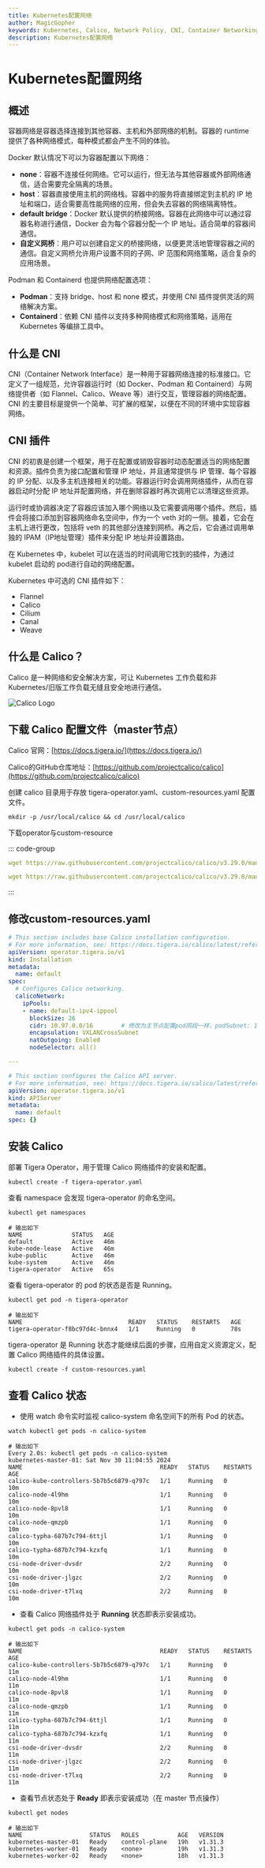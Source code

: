 ```yaml
---
title: Kubernetes配置网络
author: MagicGopher
keywords: Kubernetes, Calico, Network Policy, CNI, Container Networking
description: Kubernetes配置网络
---
```


# Kubernetes配置网络

## 概述

容器网络是容器选择连接到其他容器、主机和外部网络的机制。容器的 runtime 提供了各种网络模式，每种模式都会产生不同的体验。

Docker 默认情况下可以为容器配置以下网络：

- **none**：容器不连接任何网络。它可以运行，但无法与其他容器或外部网络通信，适合需要完全隔离的场景。
- **host**：容器直接使用主机的网络栈。容器中的服务将直接绑定到主机的 IP 地址和端口，适合需要高性能网络的应用，但会失去容器的网络隔离特性。
- **default bridge**：Docker 默认提供的桥接网络。容器在此网络中可以通过容器名称进行通信，Docker 会为每个容器分配一个 IP 地址。适合简单的容器间通信。
- **自定义网桥**：用户可以创建自定义的桥接网络，以便更灵活地管理容器之间的通信。自定义网桥允许用户设置不同的子网、IP 范围和网络策略，适合复杂的应用场景。

Podman 和 Containerd 也提供网络配置选项：

- **Podman**：支持 bridge、host 和 none 模式，并使用 CNI 插件提供灵活的网络解决方案。
- **Containerd**：依赖 CNI 插件以支持多种网络模式和网络策略，适用在 Kubernetes 等编排工具中。

## 什么是 CNI

CNI（Container Network Interface）是一种用于容器网络连接的标准接口。它定义了一组规范，允许容器运行时（如 Docker、Podman 和 Containerd）与网络提供者（如 Flannel、Calico、Weave 等）进行交互，管理容器的网络配置。CNI 的主要目标是提供一个简单、可扩展的框架，以便在不同的环境中实现容器网络。

## CNI 插件

CNI 的初衷是创建一个框架，用于在配置或销毁容器时动态配置适当的网络配置和资源。插件负责为接口配置和管理 IP 地址，并且通常提供与 IP 管理、每个容器的 IP 分配、以及多主机连接相关的功能。容器运行时会调用网络插件，从而在容器启动时分配 IP 地址并配置网络，并在删除容器时再次调用它以清理这些资源。

运行时或协调器决定了容器应该加入哪个网络以及它需要调用哪个插件。然后，插件会将接口添加到容器网络命名空间中，作为一个 veth 对的一侧。接着，它会在主机上进行更改，包括将 veth 的其他部分连接到网桥。再之后，它会通过调用单独的 IPAM（IP地址管理）插件来分配 IP 地址并设置路由。

在 Kubernetes 中，kubelet 可以在适当的时间调用它找到的插件，为通过 kubelet 启动的 pod进行自动的网络配置。

Kubernetes 中可选的 CNI 插件如下：

- Flannel
- Calico
- Cilium
- Canal
- Weave

## 什么是 Calico？

Calico 是一种网络和安全解决方案，可让 Kubernetes 工作负载和非 Kubernetes/旧版工作负载无缝且安全地进行通信。

![Calico Logo](/images/docs/Kubernetes/Kubernetes学习笔记/assets/Calico-Logo.webp)

## 下载 Calico 配置文件（master节点）

Calico 官网：[https://docs.tigera.io/](https://docs.tigera.io/)

Calico的GitHub仓库地址：[https://github.com/projectcalico/calico](https://github.com/projectcalico/calico)

创建 calico 目录用于存放 tigera-operator.yaml、custom-resources.yaml 配置文件。

```shell
mkdir -p /usr/local/calico && cd /usr/local/calico
```

下载operator与custom-resource

::: code-group
```yaml [tigera-operator.yaml]
wget https://raw.githubusercontent.com/projectcalico/calico/v3.29.0/manifests/tigera-operator.yaml
```

```yaml [custom-resources.yaml]
wget https://raw.githubusercontent.com/projectcalico/calico/v3.29.0/manifests/custom-resources.yaml
```
:::

## 修改custom-resources.yaml

```yaml
# This section includes base Calico installation configuration.
# For more information, see: https://docs.tigera.io/calico/latest/reference/installation/api#operator.tigera.io/v1.Installation
apiVersion: operator.tigera.io/v1
kind: Installation
metadata:
  name: default
spec:
  # Configures Calico networking.
  calicoNetwork:
    ipPools:
    - name: default-ipv4-ippool
      blockSize: 26
      cidr: 10.97.0.0/16        # 修改为主节点配置pod网段一样，podSubnet: 10.97.0.0/16
      encapsulation: VXLANCrossSubnet
      natOutgoing: Enabled
      nodeSelector: all()

---

# This section configures the Calico API server.
# For more information, see: https://docs.tigera.io/calico/latest/reference/installation/api#operator.tigera.io/v1.APIServer
apiVersion: operator.tigera.io/v1
kind: APIServer
metadata:
  name: default
spec: {}
```

## 安装 Calico

部署 Tigera Operator，用于管理 Calico 网络插件的安装和配置。

```shell
kubectl create -f tigera-operator.yaml
```

查看 namespace 会发现 tigera-operator 的命名空间。

```shell
kubectl get namespaces

# 输出如下
NAME              STATUS   AGE
default           Active   46m
kube-node-lease   Active   46m
kube-public       Active   46m
kube-system       Active   46m
tigera-operator   Active   65s
```

查看 tigera-operator 的 pod 的状态是否是 Running。

```shell
kubectl get pod -n tigera-operator

# 输出如下
NAME                              READY   STATUS    RESTARTS   AGE
tigera-operator-f8bc97d4c-bnnx4   1/1     Running   0          78s
```

tigera-operator 是 Running 状态才能继续后面的步骤，应用自定义资源定义，配置 Calico 网络插件的具体设置。

```shell
kubectl create -f custom-resources.yaml
```

## 查看 Calico 状态

- 使用 watch 命令实时监视 calico-system 命名空间下的所有 Pod 的状态。

```shell
watch kubectl get pods -n calico-system

# 输出如下
Every 2.0s: kubectl get pods -n calico-system                                                                 kubernetes-master-01: Sat Nov 30 11:04:55 2024
NAME                                       READY   STATUS    RESTARTS   AGE
calico-kube-controllers-5b7b5c6879-q797c   1/1     Running   0          10m
calico-node-4l9hm                          1/1     Running   0          10m
calico-node-8pvl8                          1/1     Running   0          10m
calico-node-qmzpb                          1/1     Running   0          10m
calico-typha-687b7c794-6ttjl               1/1     Running   0          10m
calico-typha-687b7c794-kzxfq               1/1     Running   0          10m
csi-node-driver-dvsdr                      2/2     Running   0          10m
csi-node-driver-jlgzc                      2/2     Running   0          10m
csi-node-driver-t7lxq                      2/2     Running   0          10m
```

- 查看 Calico 网络插件处于 **Running** 状态即表示安装成功。

```shell
kubectl get pods -n calico-system

# 输出如下
NAME                                       READY   STATUS    RESTARTS   AGE
calico-kube-controllers-5b7b5c6879-q797c   1/1     Running   0          11m
calico-node-4l9hm                          1/1     Running   0          11m
calico-node-8pvl8                          1/1     Running   0          11m
calico-node-qmzpb                          1/1     Running   0          11m
calico-typha-687b7c794-6ttjl               1/1     Running   0          11m
calico-typha-687b7c794-kzxfq               1/1     Running   0          11m
csi-node-driver-dvsdr                      2/2     Running   0          11m
csi-node-driver-jlgzc                      2/2     Running   0          11m
csi-node-driver-t7lxq                      2/2     Running   0          11m
```

- 查看节点状态处于 **Ready** 即表示安装成功（在 master 节点操作）

```shell
kubectl get nodes

# 输出如下
NAME                   STATUS   ROLES           AGE   VERSION
kubernetes-master-01   Ready    control-plane   19h   v1.31.3
kubernetes-worker-01   Ready    <none>          19h   v1.31.3
kubernetes-worker-02   Ready    <none>          18h   v1.31.3
```
